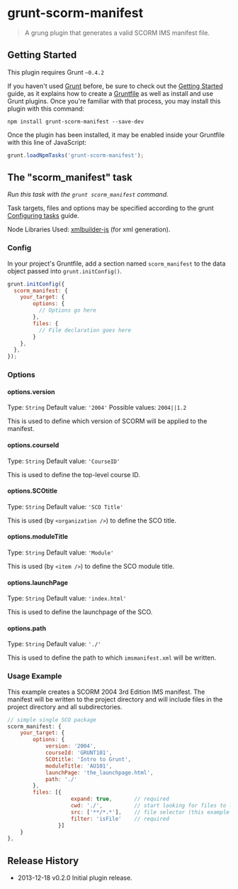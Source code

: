 # grunt-scorm-manifest

> A grung plugin that generates a valid SCORM IMS manifest file.

## Getting Started
This plugin requires Grunt `~0.4.2`

If you haven't used [Grunt](http://gruntjs.com/) before, be sure to check out the [Getting Started](http://gruntjs.com/getting-started) guide, as it explains how to create a [Gruntfile](http://gruntjs.com/sample-gruntfile) as well as install and use Grunt plugins. Once you're familiar with that process, you may install this plugin with this command:

```shell
npm install grunt-scorm-manifest --save-dev
```

Once the plugin has been installed, it may be enabled inside your Gruntfile with this line of JavaScript:

```js
grunt.loadNpmTasks('grunt-scorm-manifest');
```

## The "scorm_manifest" task

_Run this task with the `grunt scorm_manifest` command._

Task targets, files and options may be specified according to the grunt [Configuring tasks](http://gruntjs.com/configuring-tasks) guide.

Node Libraries Used:
[xmlbuilder-js](https://github.com/oozcitak/xmlbuilder-js) (for xml generation).

### Config

In your project's Gruntfile, add a section named `scorm_manifest` to the data object passed into `grunt.initConfig()`.

```js
grunt.initConfig({
  scorm_manifest: {
    your_target: {
		options: {
		  // Options go here
		},
		files: {
		  // File declaration goes here
		}
	},
  },
});
```

### Options

#### options.version
Type: `String`
Default value: `'2004'`
Possible values: `2004||1.2`

This is used to define which version of SCORM will be applied to the manifest.

#### options.courseId
Type: `String`
Default value: `'CourseID'`

This is used to define the top-level course ID.

#### options.SCOtitle
Type: `String`
Default value: `'SCO Title'`

This is used (by `<organization />`) to define the SCO title.

#### options.moduleTitle
Type: `String`
Default value: `'Module'`

This is used (by `<item />`) to define the SCO module title.

#### options.launchPage
Type: `String`
Default value: `'index.html'`

This is used to define the launchpage of the SCO.

#### options.path
Type: `String`
Default value: `'./'`

This is used to define the path to which `imsmanifest.xml` will be written.

### Usage Example

This example creates a SCORM 2004 3rd Edition IMS manifest. The manifest will be written to the project directory and will include files in the project directory and all subdirectories.

```js
// simple single SCO package
scorm_manifest: {
	your_target: {
		options: {
			version: '2004',
			courseId: 'GRUNT101',
			SCOtitle: 'Intro to Grunt',
			moduleTitle: 'AU101',
			launchPage: 'the_launchpage.html',
			path: './'
		},
		files: [{
					expand: true,	 	// required
					cwd: './', 			// start looking for files to list in the same dir as Gruntfile 
					src: ['**/*.*'], 	// file selector (this example includes subdirectories)
					filter: 'isFile'	// required
				}]
	}
},
```

## Release History
  * 2013-12-18   v0.2.0   Initial plugin release.
